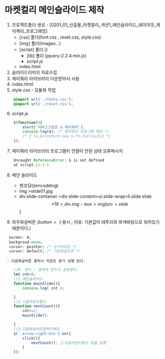 # 마켓컬리 메인슬라이드 제작
  1. 프로젝트폴더 생성
    - [0201_01_산출물_마켓컬리_섹션1_메인슬라이드_레이아웃_제이쿼리_프로그래밍]
        - [css] 폴더(font.css , reset.css, style.css)
        - [img] 폴더(images...)
        - [script] 폴더 ()
            - [lib] 폴더 (jquery-2.2.4.min.js)
            - script.js
        - index.html 
  2. 슬라이드이미지 자료수집
  3. 제이쿼리 라이브러리 다운받아서 사용
  4. index.html 
  5. style.css
    - 모듈화 작업
```css    
    @import url('./fonts.css');
    @import url('./reset.css');
```  
  6. script.js

```js
    $(function(){
        alert('자바스크립트 & 제이쿼리');
        console.log($); /* 제이쿼리 프로그램 확인 */
        /* ƒ (a,b){return new n.fn.init(a,b)} */
    });
```

  7. 제이쿼리 라이브러리 프로그램이 연결이 안된 상태 오류메시지
```js
    Uncaught ReferenceError: $ is not defined
    at script.js:1:1
```
  8. 메인 슬라이드
     - 젠코딩(zencodding)
     - img >slide01.jpg
     - div.slide-container >div.slide-content>ul.slide-wrap>li.slide.slide$$*19>div.img-box>img[src=slide$$]
  
  9. 좌우화살버튼 (button ㅅ ㅏ용시 ; 이유: 기본값이 테투리와 회색바탕으로 되어있기때문이다.)
```css  
  border: 0; 
  backgroud:none; 
  cursor: pointer; /* 손가락모양 */
  cursor: default; /* 기본화살모양 */
```

     - 다음화살버튼 클릭시 카운트 증가 실행 된다.
```js
    //0. 변수 : 맨위에 반드시 설정한다.
    let cnt=0;
    //1.메인슬라이드
    function mainSlide(){
        console.log( cnt );

    }
    //2.다음카운트함수
    function nextCount(){
        cnt+=1; 
        mainSlide();

    }
    //3.다음화살버튼클릭이벤트
    $('.arrow-right-btn').on({
        click(){
            nextCount(); //다음카운트함수 호출 실행
        }
    });
```